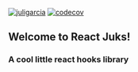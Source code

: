 [![juligarcia](https://circleci.com/gh/juligarcia/react-juks.svg?style=svg)](https://app.circleci.com/pipelines/github/juligarcia/react-juks) [![codecov](https://codecov.io/gh/juligarcia/react-juks/branch/master/graph/badge.svg?token=PN1W06X459)](https://codecov.io/gh/juligarcia/react-juks)
## Welcome to React Juks!
### A cool little react hooks library
